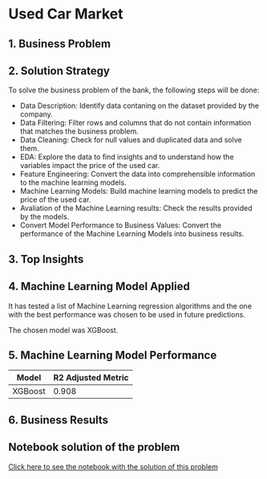 # Used Car Market

## 1. Business Problem

## 2. Solution Strategy
To solve the business problem of the bank, the following steps will be done:
- Data Description: Identify data contaning on the dataset provided by the company.
- Data Filtering: Filter rows and columns that do not contain information that matches the business problem.
- Data Cleaning: Check for null values and duplicated data and solve them.
- EDA: Explore the data to find insights and to understand how the variables impact the price of the used car.
- Feature Engineering: Convert the data into comprehensible information to the machine learning models.
- Machine Learning Models: Build machine learning models to predict the price of the used car.
- Avaliation of the Machine Learning results: Check the results provided by the models.
- Convert Model Performance to Business Values: Convert the performance of the Machine Learning Models into business results.

## 3. Top Insights

## 4. Machine Learning Model Applied
It has tested a list of Machine Learning regression algorithms and the one with the best performance was chosen to be used in future predictions.

The chosen model was XGBoost.

## 5. Machine Learning Model Performance
| Model | R2 Adjusted Metric |
| ------- | ------- |
| XGBoost | 0.908 |

## 6. Business Results

## Notebook solution of the problem
[Click here to see the notebook with the solution of this problem](https://github.com/Guilherme-Yuji/Data-Science-Portfolio/blob/main/usedCarMarket/Used%20Car%20Market.ipynb)
